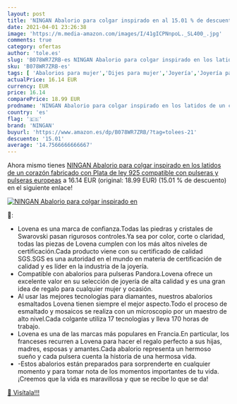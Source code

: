 ```yaml
---
layout: post
title: 'NINGAN Abalorio para colgar inspirado en al 15.01 % de descuento'
date: 2021-04-01 23:26:38
image: 'https://m.media-amazon.com/images/I/41gICPNnpoL._SL400_.jpg'
comments: true
category: ofertas
author: 'tole.es'
slug: 'B078WR7ZRB-es NINGAN Abalorio para colgar inspirado en los latidos de un...'
sku: 'B078WR7ZRB-es'
tags: [ 'Abalorios para mujer','Dijes para mujer','Joyería','Joyería para mujer','de','ley','ningan','plata', ]
actualPrice: 16.14 EUR
currency: EUR
price: 16.14
comparePrice: 18.99 EUR
prodname: 'NINGAN Abalorio para colgar inspirado en los latidos de un corazón  fabricado con Plata de ley 925  compatible con pulseras y pulseras europeas'
country: 'es'
flag: '🇪🇸'
brand: 'NINGAN'
buyurl: 'https://www.amazon.es/dp/B078WR7ZRB/?tag=tolees-21'
descuento: '15.01'
average: '14.7566666666667'
---
```


Ahora mismo tienes [NINGAN Abalorio para colgar inspirado en los latidos de un corazón  fabricado con Plata de ley 925  compatible con pulseras y pulseras europeas](https://www.amazon.es/dp/B078WR7ZRB/?tag=tolees-21) a 16.14 EUR (original: 18.99 EUR) (15.01 %  de descuento) en el siguiente enlace!

[![NINGAN Abalorio para colgar inspirado en](https://m.media-amazon.com/images/I/41gICPNnpoL._SL400_.jpg)](https://www.amazon.es/dp/B078WR7ZRB/?tag=tolees-21)

🔎:

- Lovena es una marca de confianza.Todas las piedras y cristales de Swarovski pasan rigurosos controles.Ya sea por color, corte o claridad, todas las piezas de Lovena cumplen con los más altos niveles de certificación.Cada producto viene con su certificado de calidad SGS.SGS es una autoridad en el mundo en materia de certificación de calidad y es líder en la industria de la joyería.
- Compatible con abalorios para pulseras Pandora.Lovena ofrece un excelente valor en su selección de joyería de alta calidad y es una gran idea de regalo para cualquier mujer y ocasión.
- Al usar las mejores tecnologías para diamantes, nuestros abalorios esmaltados Lovena tienen siempre el mejor aspecto.Todo el proceso de esmaltado y mosaicos se realiza con un microscopio por un maestro de alto nivel.Cada colgante utiliza 17 tecnologías y lleva 170 horas de trabajo.
- Lovena es una de las marcas más populares en Francia.En particular, los franceses recurren a Lovena para hacer el regalo perfecto a sus hijas, madres, esposas y amantes.Cada abalorio representa un hermoso sueño y cada pulsera cuenta la historia de una hermosa vida.
- -Estos abalorios están preparados para sorprenderte en cualquier momento y para tomar nota de los momentos importantes de tu vida.¡Creemos que la vida es maravillosa y que se recibe lo que se da!

[🛒 Visítala!!!](https://www.amazon.es/dp/B078WR7ZRB/?tag=tolees-21)
